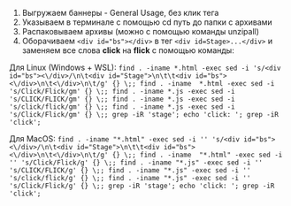 1) Выгружаем баннеры -  General Usage, без клик тега 
2) Указываем в терминале с помощью cd путь до папки с архивами 
3) Распаковываем архивы (можно с помощью команды unzipall)
4) Оборачиваем `<div id="bs"></div>` в тег `<div id=Stage>...</div>`  и заменяем все слова **click** на **flick** c помощью команды: 

Для Linux (Windows + WSL): 
```find . -iname *.html -exec sed -i 's/<div id="bs"><\/div>/\n\t<div id="Stage">\n\t\t<div id="bs"><\/div>\n\t<\/div>\n\t/g' {} \;; find . -iname  *.html -exec sed -i 's/Click/Flick/gm' {} \;; find . -iname *.js -exec sed -i 's/CLICK/FLICK/gm' {} \;; find . -iname *.js -exec sed -i 's/click/flick/gm' {} \;; find . -iname *.js -exec sed -i 's/Click/Flick/gm' {} \;; grep -iR 'stage'; echo 'click: '; grep -iR 'click';```

Для MacOS:
```find . -iname "*.html" -exec sed -i '' 's/<div id="bs"><\/div>/\n\t<div id="Stage">\n\t\t<div id="bs"><\/div>\n\t<\/div>\n\t/g' {} \;; find . -iname  "*.html" -exec sed -i '' 's/Click/Flick/g' {} \;; find . -iname "*.js" -exec sed -i '' 's/CLICK/FLICK/g' {} \;; find . -iname "*.js" -exec sed -i '' 's/click/flick/g' {} \;; find . -iname "*.js" -exec sed -i '' 's/Click/Flick/g' {} \;; grep -iR 'stage'; echo 'click: '; grep -iR 'click';```
